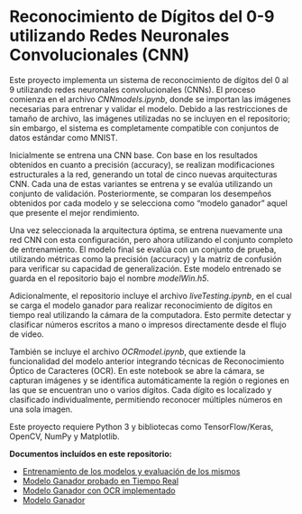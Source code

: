 # Reconocimiento de Dígitos del 0-9 utilizando Redes Neuronales Convolucionales (CNN)

Este proyecto implementa un sistema de reconocimiento de dígitos del 0 al 9 utilizando redes neuronales convolucionales (CNNs). El proceso comienza en el archivo _CNNmodels.ipynb_, donde se importan las imágenes necesarias para entrenar y validar el modelo. Debido a las restricciones de tamaño de archivo, las imágenes utilizadas no se incluyen en el repositorio; sin embargo, el sistema es completamente compatible con conjuntos de datos estándar como MNIST.

Inicialmente se entrena una CNN base. Con base en los resultados obtenidos en cuanto a precisión (accuracy), se realizan modificaciones estructurales a la red, generando un total de cinco nuevas arquitecturas CNN. Cada una de estas variantes se entrena y se evalúa utilizando un conjunto de validación. Posteriormente, se comparan los desempeños obtenidos por cada modelo y se selecciona como “modelo ganador” aquel que presente el mejor rendimiento.

Una vez seleccionada la arquitectura óptima, se entrena nuevamente una red CNN con esta configuración, pero ahora utilizando el conjunto completo de entrenamiento. El modelo final se evalúa con un conjunto de prueba, utilizando métricas como la precisión (accuracy) y la matriz de confusión para verificar su capacidad de generalización. Este modelo entrenado se guarda en el repositorio bajo el nombre _modelWin.h5_.

Adicionalmente, el repositorio incluye el archivo _liveTesting.ipynb_, en el cual se carga el modelo ganador para realizar reconocimiento de dígitos en tiempo real utilizando la cámara de la computadora. Esto permite detectar y clasificar números escritos a mano o impresos directamente desde el flujo de video.

También se incluye el archivo _OCRmodel.ipynb_, que extiende la funcionalidad del modelo anterior integrando técnicas de Reconocimiento Óptico de Caracteres (OCR). En este notebook se abre la cámara, se capturan imágenes y se identifica automáticamente la región o regiones en las que se encuentran uno o varios dígitos. Cada dígito es localizado y clasificado individualmente, permitiendo reconocer múltiples números en una sola imagen.

Este proyecto requiere Python 3 y bibliotecas como TensorFlow/Keras, OpenCV, NumPy y Matplotlib. 

**Documentos incluídos en este repositorio:**
- [Entrenamiento de los modelos y evaluación de los mismos](./CNNmodels.ipynb)
- [Modelo Ganador probado en Tiempo Real](./liveTesting.ipynb)
- [Modelo Ganador con OCR implementado](./OCRmodel.ipynb)
- [Modelo Ganador](./modelWin.h5)
